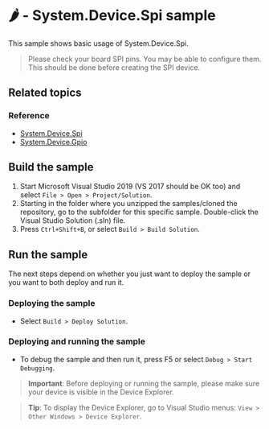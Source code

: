 # 🌶️ - System.Device.Spi sample

This sample shows basic usage of System.Device.Spi.

> Please check your board SPI pins. You may be able to configure them. This should be done before creating the SPI device.

## Related topics

### Reference

- [System.Device.Spi](http://docs.nanoframework.net/api/System.Device.Spi.html)
- [System.Device.Gpio](http://docs.nanoframework.net/api/System.Device.Gpio.html)

## Build the sample

1. Start Microsoft Visual Studio 2019 (VS 2017 should be OK too) and select `File > Open > Project/Solution`.
1. Starting in the folder where you unzipped the samples/cloned the repository, go to the subfolder for this specific sample. Double-click the Visual Studio Solution (.sln) file.
1. Press `Ctrl+Shift+B`, or select `Build > Build Solution`.

## Run the sample

The next steps depend on whether you just want to deploy the sample or you want to both deploy and run it.

### Deploying the sample

- Select `Build > Deploy Solution`.

### Deploying and running the sample

- To debug the sample and then run it, press F5 or select `Debug > Start Debugging`.

> **Important**: Before deploying or running the sample, please make sure your device is visible in the Device Explorer.

> **Tip**: To display the Device Explorer, go to Visual Studio menus: `View > Other Windows > Device Explorer`.

